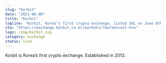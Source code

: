 ```yaml
---
slug: "korbit"
date: "2021-06-08"
title: "Korbit"
logline: "Korbit, Korea’s first crypto exchange, listed SOL on June 8th, 2021, making it the first listing in KRW market"
cta: "https://exchange.korbit.co.kr/markets/?market=sol-krw"
logo: /img/korbit.svg
category: exchange
status: live
---
```


Korbit is Korea’s first crypto exchange. Established in 2013.

